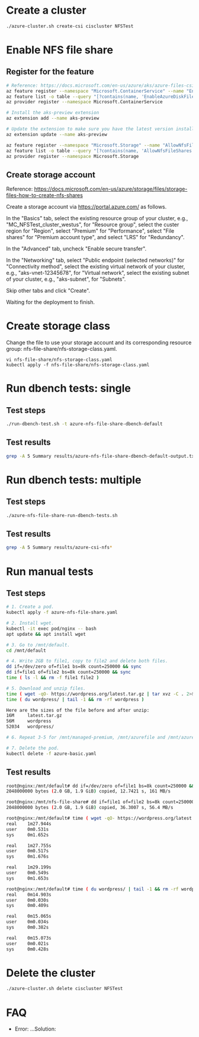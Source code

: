 # Create a cluster

```bash
./azure-cluster.sh create-csi ciscluster NFSTest
```

# Enable NFS file share

## Register for the feature
```bash
# Reference: https://docs.microsoft.com/en-us/azure/aks/azure-files-csi
az feature register --namespace "Microsoft.ContainerService" --name "EnableAzureDiskFileCSIDriver"
az feature list -o table --query "[?contains(name, 'EnableAzureDiskFileCSIDriver')].{Name:name,State:properties.state}"
az provider register --namespace Microsoft.ContainerService

# Install the aks-preview extension
az extension add --name aks-preview

# Update the extension to make sure you have the latest version installed
az extension update --name aks-preview

az feature register --namespace "Microsoft.Storage" --name "AllowNfsFileShares"
az feature list -o table --query "[?contains(name, 'AllowNfsFileShares')].{Name:name,State:properties.state}"
az provider register --namespace Microsoft.Storage
```

## Create storage account

Reference: https://docs.microsoft.com/en-us/azure/storage/files/storage-files-how-to-create-nfs-shares

Create a storage account via https://portal.azure.com/ as follows.

In the "Basics" tab, select the existing resource group of your cluster, e.g.,
"MC_NFSTest_cluster_westus", for "Resource group",
select the custer region for "Region",
select "Premium" for "Performance",
select "File shares" for "Premium account type",
and select "LRS" for "Redundancy".

In the "Advanced" tab, uncheck "Enable secure transfer".

In the "Networking" tab, select "Public endpoint (selected networks)" for "Connectivity method",
select the existing virtual network of your cluster, e.g., "aks-vnet-12345678",
for "Virtual network",
select the existing subnet of your cluster, e.g., "aks-subnet", for "Subnets".

Skip other tabs and click "Create".

Waiting for the deployment to finish.

# Create storage class

Change the file to use your storage account and its corresponding resource
group: nfs-file-share/nfs-storage-class.yaml.

```
vi nfs-file-share/nfs-storage-class.yaml
kubectl apply -f nfs-file-share/nfs-storage-class.yaml
```

# Run dbench tests: single

## Test steps

```bash
./run-dbench-test.sh -t azure-nfs-file-share-dbench-default
```

## Test results

```bash
grep -A 5 Summary results/azure-nfs-file-share-dbench-default-output.txt
```

# Run dbench tests: multiple

## Test steps

```bash
./azure-nfs-file-share-run-dbench-tests.sh
```

## Test results

```bash
grep -A 5 Summary results/azure-csi-nfs*
```

# Run manual tests

## Test steps

```bash
# 1. Create a pod.
kubectl apply -f azure-nfs-file-share.yaml

# 2. Install wget.
kubectl -it exec pod/nginx -- bash
apt update && apt install wget

# 3. Go to /mnt/default.
cd /mnt/default

# 4. Write 2GB to file1, copy to file2 and delete both files.
dd if=/dev/zero of=file1 bs=8k count=250000 && sync 
dd if=file1 of=file2 bs=8k count=250000 && sync 
time ( ls -l && rm -f file1 file2 )

# 5. Download and unzip files.
time ( wget -qO- https://wordpress.org/latest.tar.gz | tar xvz -C . 2>&1 > /dev/null )
time ( du wordpress/ | tail -1 && rm -rf wordpress )

Here are the sizes of the file before and after unzip:
16M     latest.tar.gz
56M     wordpress
52034   wordpress/

# 6. Repeat 3-5 for /mnt/managed-premium, /mnt/azurefile and /mnt/azurefile-premium.

# 7. Delete the pod.
kubectl delete -f azure-basic.yaml
```

## Test results

```bash
root@nginx:/mnt/default# dd if=/dev/zero of=file1 bs=8k count=250000 && sync 
2048000000 bytes (2.0 GB, 1.9 GiB) copied, 12.7421 s, 161 MB/s

root@nginx:/mnt/nfs-file-share# dd if=file1 of=file2 bs=8k count=250000 && sync 
2048000000 bytes (2.0 GB, 1.9 GiB) copied, 36.3007 s, 56.4 MB/s

root@nginx:/mnt/default# time ( wget -qO- https://wordpress.org/latest.tar.gz | tar xvz -C . 2>&1 > /dev/null )
real    1m27.944s
user    0m0.531s
sys     0m1.652s

real    1m27.755s
user    0m0.517s
sys     0m1.676s

real    1m29.199s
user    0m0.549s
sys     0m1.653s

root@nginx:/mnt/default# time ( du wordpress/ | tail -1 && rm -rf wordpress )
real    0m14.903s
user    0m0.030s
sys     0m0.409s

real    0m15.065s
user    0m0.034s
sys     0m0.382s

real    0m15.073s
user    0m0.021s
sys     0m0.428s
```

# Delete the cluster

```bash
./azure-cluster.sh delete ciscluster NFSTest
```

# FAQ

* Error: 
...Solution: